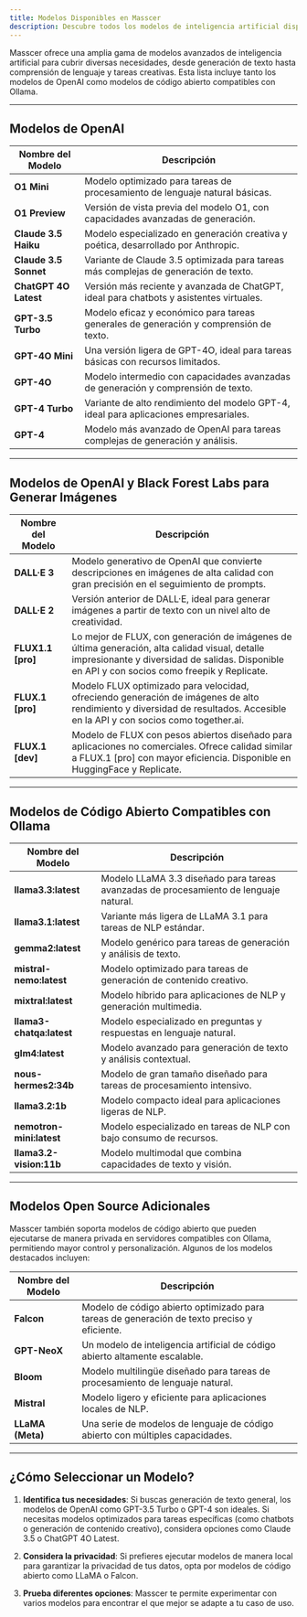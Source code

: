 ```yaml
---
title: Modelos Disponibles en Masscer
description: Descubre todos los modelos de inteligencia artificial disponibles en Masscer, incluyendo modelos de OpenAI y opciones de código abierto compatibles con Ollama.
---
```


Masscer ofrece una amplia gama de modelos avanzados de inteligencia artificial para cubrir diversas necesidades, desde generación de texto hasta comprensión de lenguaje y tareas creativas. Esta lista incluye tanto los modelos de OpenAI como modelos de código abierto compatibles con Ollama.

---

## Modelos de OpenAI

| **Nombre del Modelo**        | **Descripción**                                                                 |
|------------------------------|---------------------------------------------------------------------------------|
| **O1 Mini**                  | Modelo optimizado para tareas de procesamiento de lenguaje natural básicas.     |
| **O1 Preview**               | Versión de vista previa del modelo O1, con capacidades avanzadas de generación. |
| **Claude 3.5 Haiku**         | Modelo especializado en generación creativa y poética, desarrollado por Anthropic. |
| **Claude 3.5 Sonnet**        | Variante de Claude 3.5 optimizada para tareas más complejas de generación de texto. |
| **ChatGPT 4O Latest**        | Versión más reciente y avanzada de ChatGPT, ideal para chatbots y asistentes virtuales. |
| **GPT-3.5 Turbo**            | Modelo eficaz y económico para tareas generales de generación y comprensión de texto. |
| **GPT-4O Mini**              | Una versión ligera de GPT-4O, ideal para tareas básicas con recursos limitados. |
| **GPT-4O**                   | Modelo intermedio con capacidades avanzadas de generación y comprensión de texto. |
| **GPT-4 Turbo**              | Variante de alto rendimiento del modelo GPT-4, ideal para aplicaciones empresariales. |
| **GPT-4**                    | Modelo más avanzado de OpenAI para tareas complejas de generación y análisis.   |

---

## Modelos de OpenAI y Black Forest Labs para Generar Imágenes

| **Nombre del Modelo**        | **Descripción**                                                                 |
|------------------------------|---------------------------------------------------------------------------------|
| **DALL·E 3**                 | Modelo generativo de OpenAI que convierte descripciones en imágenes de alta calidad con gran precisión en el seguimiento de prompts. |
| **DALL·E 2**                 | Versión anterior de DALL·E, ideal para generar imágenes a partir de texto con un nivel alto de creatividad. |
| **FLUX1.1 [pro]**            | Lo mejor de FLUX, con generación de imágenes de última generación, alta calidad visual, detalle impresionante y diversidad de salidas. Disponible en API y con socios como freepik y Replicate. |
| **FLUX.1 [pro]**             | Modelo FLUX optimizado para velocidad, ofreciendo generación de imágenes de alto rendimiento y diversidad de resultados. Accesible en la API y con socios como together.ai. |
| **FLUX.1 [dev]**             | Modelo de FLUX con pesos abiertos diseñado para aplicaciones no comerciales. Ofrece calidad similar a FLUX.1 [pro] con mayor eficiencia. Disponible en HuggingFace y Replicate. |

---

## Modelos de Código Abierto Compatibles con Ollama

| **Nombre del Modelo**        | **Descripción**                                                                 |
|------------------------------|---------------------------------------------------------------------------------|
| **llama3.3:latest**          | Modelo LLaMA 3.3 diseñado para tareas avanzadas de procesamiento de lenguaje natural. |
| **llama3.1:latest**          | Variante más ligera de LLaMA 3.1 para tareas de NLP estándar.                   |
| **gemma2:latest**            | Modelo genérico para tareas de generación y análisis de texto.                  |
| **mistral-nemo:latest**      | Modelo optimizado para tareas de generación de contenido creativo.              |
| **mixtral:latest**           | Modelo híbrido para aplicaciones de NLP y generación multimedia.                |
| **llama3-chatqa:latest**     | Modelo especializado en preguntas y respuestas en lenguaje natural.             |
| **glm4:latest**              | Modelo avanzado para generación de texto y análisis contextual.                 |
| **nous-hermes2:34b**         | Modelo de gran tamaño diseñado para tareas de procesamiento intensivo.          |
| **llama3.2:1b**              | Modelo compacto ideal para aplicaciones ligeras de NLP.                         |
| **nemotron-mini:latest**     | Modelo especializado en tareas de NLP con bajo consumo de recursos.             |
| **llama3.2-vision:11b**      | Modelo multimodal que combina capacidades de texto y visión.                    |

---

## Modelos Open Source Adicionales

Masscer también soporta modelos de código abierto que pueden ejecutarse de manera privada en servidores compatibles con Ollama, permitiendo mayor control y personalización. Algunos de los modelos destacados incluyen:

| **Nombre del Modelo**        | **Descripción**                                                                 |
|------------------------------|---------------------------------------------------------------------------------|
| **Falcon**                   | Modelo de código abierto optimizado para tareas de generación de texto preciso y eficiente. |
| **GPT-NeoX**                 | Un modelo de inteligencia artificial de código abierto altamente escalable.     |
| **Bloom**                    | Modelo multilingüe diseñado para tareas de procesamiento de lenguaje natural.   |
| **Mistral**                  | Modelo ligero y eficiente para aplicaciones locales de NLP.                     |
| **LLaMA (Meta)**             | Una serie de modelos de lenguaje de código abierto con múltiples capacidades.   |

---

## ¿Cómo Seleccionar un Modelo?

1. **Identifica tus necesidades**: Si buscas generación de texto general, los modelos de OpenAI como GPT-3.5 Turbo o GPT-4 son ideales. Si necesitas modelos optimizados para tareas específicas (como chatbots o generación de contenido creativo), considera opciones como Claude 3.5 o ChatGPT 4O Latest.

2. **Considera la privacidad**: Si prefieres ejecutar modelos de manera local para garantizar la privacidad de tus datos, opta por modelos de código abierto como LLaMA o Falcon.

3. **Prueba diferentes opciones**: Masscer te permite experimentar con varios modelos para encontrar el que mejor se adapte a tu caso de uso.
